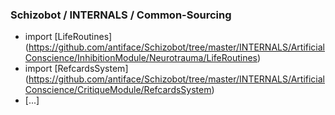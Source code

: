 ### Schizobot / INTERNALS / Common-Sourcing
* import [LifeRoutines] (https://github.com/antiface/Schizobot/tree/master/INTERNALS/ArtificialConscience/InhibitionModule/Neurotrauma/LifeRoutines)
* import [RefcardsSystem] (https://github.com/antiface/Schizobot/tree/master/INTERNALS/ArtificialConscience/CritiqueModule/RefcardsSystem)
* [...]
